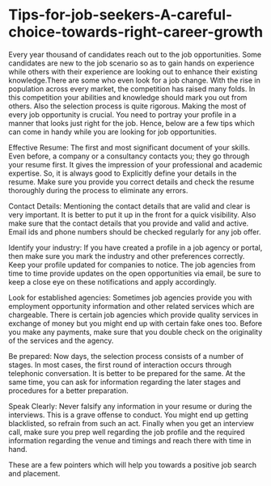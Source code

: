 # Tips-for-job-seekers-A-careful-choice-towards-right-career-growth
 Every year thousand of candidates reach out to the job opportunities. Some candidates are new to the job scenario so as to gain hands on experience while others with their experience are looking out to enhance their existing knowledge.There are some who even look for a job change. With the rise in population across every market, the competition has raised many folds. In this competition your abilities and knowledge should mark you out from others. Also the selection process is quite rigorous. Making the most of every job opportunity is crucial. You need to portray your profile in a manner that looks just right for the job. Hence, below are a few tips which can come in handy while you are looking for job opportunities. 
 
 Effective Resume: The first and most significant document of your skills.  Even before, a company or a consultancy contacts you; they go through your resume first. It gives the impression of your professional and academic expertise. So, it is always good to Explicitly define your details in the resume. Make sure you provide you correct details and check the resume thoroughly during the process to eliminate any errors.
 
 Contact Details: Mentioning the contact details that are valid and clear is very important. It is better to put it up in the front for a quick visibility. Also make sure that the contact details that you provide and valid and active. Email ids and phone numbers should be checked regularly for any job offer.
 
 Identify your industry: If you have created a profile in a job agency or portal, then make sure you mark the industry and other preferences correctly. Keep your profile updated for companies to notice. The job agencies from time to time provide updates on the open opportunities via email, be sure to keep a close eye on these notifications and apply accordingly.
 
 Look for established agencies: Sometimes job agencies provide you with employment opportunity information and other related services which are chargeable. There is certain job agencies which provide quality services in exchange of money but you might end up with certain fake ones too. Before you make any payments, make sure that you double check on the originality of the services and the agency. 
 
 Be prepared: Now days, the selection process consists of a number of stages. In most cases, the first round of interaction occurs through telephonic conversation. It is better to be prepared for the same. At the same time, you can ask for information regarding the later stages and procedures for a better preparation.
 
 Speak Clearly: Never falsify any information in your resume or during the interviews. This is a grave offense to conduct. You might end up getting blacklisted, so refrain from such an act. Finally when you get an interview call, make sure you prep well regarding the job profile and the required information regarding the venue and timings and reach there with time in hand.  
 
 These are a few pointers which will help you towards a positive job search and placement.
